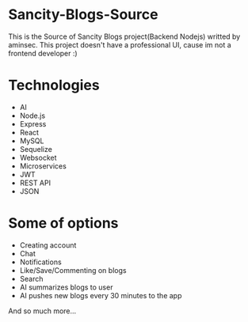# Sancity-Blogs-Source
This is the Source of Sancity Blogs project(Backend Nodejs) writted by aminsec.
This project doesn't have a professional UI, cause im not a frontend developer :)

# Technologies
- AI 
- Node.js
- Express
- React
- MySQL
- Sequelize
- Websocket
- Microservices
- JWT
- REST API
- JSON


# Some of options
- Creating account
- Chat
- Notifications
- Like/Save/Commenting on blogs
- Search
- AI summarizes blogs to user
- AI pushes new blogs every 30 minutes to the app

And so much more...
